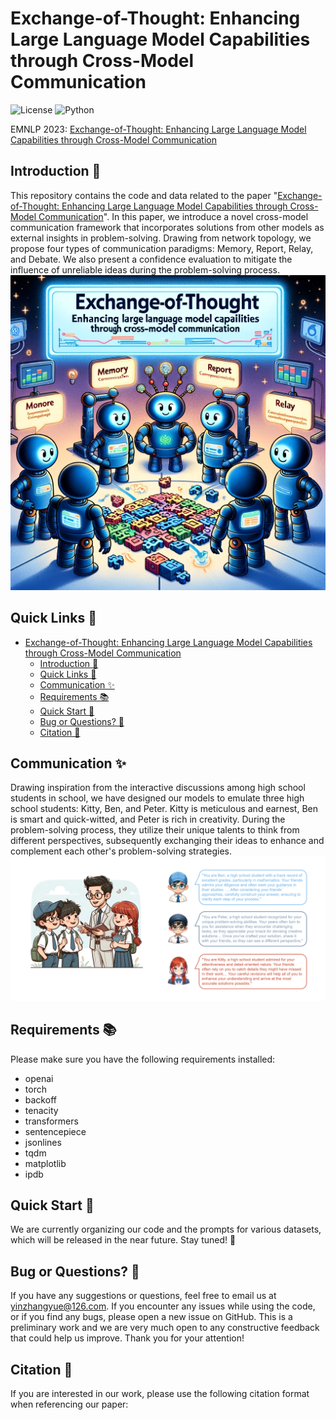 # Exchange-of-Thought: Enhancing Large Language Model Capabilities through Cross-Model Communication
![License](https://img.shields.io/badge/License-Apache%20License%202.0-green)
![Python](https://img.shields.io/badge/python-3.10+-blue.svg)

EMNLP 2023: [Exchange-of-Thought: Enhancing Large Language Model Capabilities through Cross-Model Communication]()


## Introduction 📝

This repository contains the code and data related to the paper "[Exchange-of-Thought: Enhancing Large Language Model Capabilities through Cross-Model Communication]()". In this paper, we introduce a novel cross-model communication framework that incorporates solutions from other models as external insights in problem-solving. Drawing from network topology, we propose four types of communication paradigms: Memory, Report, Relay, and Debate. We also present a confidence evaluation to mitigate the influence of unreliable ideas during the problem-solving process.
![Cover](figures/cover.png)


## Quick Links 🔗

- [Exchange-of-Thought: Enhancing Large Language Model Capabilities through Cross-Model Communication](#exchange-of-thought-enhancing-large-language-model-capabilities-through-cross-model-communication)
  - [Introduction 📝](#introduction-)
  - [Quick Links 🔗](#quick-links-)
  - [Communication ✨](#communication-)
  - [Requirements 📚](#requirements-)
  - [Quick Start 🚀](#quick-start-)
  - [Bug or Questions? 🤔](#bug-or-questions-)
  - [Citation 📖](#citation-)


## Communication ✨
Drawing inspiration from the interactive discussions among high school students in school, we have designed our models to emulate three high school students: Kitty, Ben, and Peter. Kitty is meticulous and earnest, Ben is smart and quick-witted, and Peter is rich in creativity. During the problem-solving process, they utilize their unique talents to think from different perspectives, subsequently exchanging their ideas to enhance and complement each other's problem-solving strategies.
![Communication](figures/communication.png)


## Requirements 📚
Please make sure you have the following requirements installed:
- openai
- torch
- backoff
- tenacity
- transformers
- sentencepiece
- jsonlines
- tqdm
- matplotlib
- ipdb


## Quick Start 🚀
We are currently organizing our code and the prompts for various datasets, which will be released in the near future. Stay tuned! 🌹


## Bug or Questions? 🤔

If you have any suggestions or questions, feel free to email us at yinzhangyue@126.com. If you encounter any issues while using the code, or if you find any bugs, please open a new issue on GitHub. This is a preliminary work and we are very much open to any constructive feedback that could help us improve. Thank you for your attention!


## Citation 📖

If you are interested in our work, please use the following citation format when referencing our paper:
```bibtex
```
